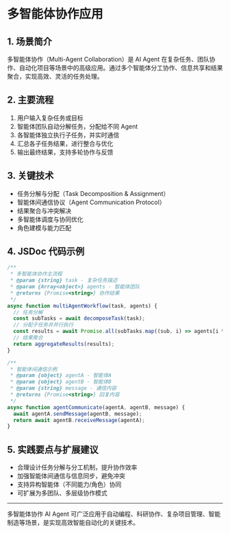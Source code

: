 # 多智能体协作应用

## 1. 场景简介
多智能体协作（Multi-Agent Collaboration）是 AI Agent 在复杂任务、团队协作、自动化项目等场景中的高级应用。通过多个智能体分工协作、信息共享和结果聚合，实现高效、灵活的任务处理。

## 2. 主要流程
1. 用户输入复杂任务或目标
2. 智能体团队自动分解任务，分配给不同 Agent
3. 各智能体独立执行子任务，并实时通信
4. 汇总各子任务结果，进行整合与优化
5. 输出最终结果，支持多轮协作与反馈

## 3. 关键技术
- 任务分解与分配（Task Decomposition & Assignment）
- 智能体间通信协议（Agent Communication Protocol）
- 结果聚合与冲突解决
- 多智能体调度与协同优化
- 角色建模与能力匹配

## 4. JSDoc 代码示例
```js
/**
 * 多智能体协作主流程
 * @param {string} task - 复杂任务描述
 * @param {Array<object>} agents - 智能体团队
 * @returns {Promise<string>} 协作结果
 */
async function multiAgentWorkflow(task, agents) {
  // 任务分解
  const subTasks = await decomposeTask(task);
  // 分配子任务并并行执行
  const results = await Promise.all(subTasks.map((sub, i) => agents[i % agents.length].run(sub)));
  // 结果聚合
  return aggregateResults(results);
}

/**
 * 智能体间通信示例
 * @param {object} agentA - 智能体A
 * @param {object} agentB - 智能体B
 * @param {string} message - 通信内容
 * @returns {Promise<string>} 回复内容
 */
async function agentCommunicate(agentA, agentB, message) {
  await agentA.sendMessage(agentB, message);
  return await agentB.receiveMessage(agentA);
}
```

## 5. 实践要点与扩展建议
- 合理设计任务分解与分工机制，提升协作效率
- 加强智能体间通信与信息同步，避免冲突
- 支持异构智能体（不同能力/角色）协同
- 可扩展为多团队、多层级协作模式

---
多智能体协作 AI Agent 可广泛应用于自动编程、科研协作、复杂项目管理、智能制造等场景，是实现高效智能自动化的关键技术。 